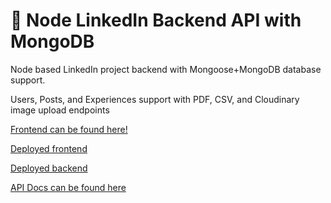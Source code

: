 # 💼 Node LinkedIn Backend API with MongoDB

Node based LinkedIn project backend with Mongoose+MongoDB database support.

Users, Posts, and Experiences support with PDF, CSV, and Cloudinary image upload endpoints

[Frontend can be found here!](https://github.com/milesbb/React-LinkedIn-Recreation)

[Deployed frontend](https://react-linkedin.vercel.app/)

[Deployed backend](https://graceful-overalls-jay.cyclic.app)

[API Docs can be found here](https://documenter.getpostman.com/view/23029748/2s8YKAn3uB)
